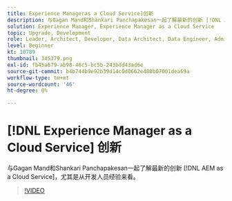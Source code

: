```yaml
---
title: Experience Manageras a Cloud Service]创新
description: 与Gagan Mand和Shankari Panchapakesan一起了解最新的创新 [!DNL AEM as a Cloud Service]，尤其是从开发人员经验来看。
solution: Experience Manager, Experience Manager as a Cloud Service
topic: Upgrade, Development
role: Leader, Architect, Developer, Data Architect, Data Engineer, Admin, User
level: Beginner
kt: 10789
thumbnail: 345379.png
exl-id: fb45a679-ab98-46c5-bc5b-243bdd43ad6e
source-git-commit: b4b744b9e92b39d14c0d0662e480b07001dea69a
workflow-type: tm+mt
source-wordcount: '46'
ht-degree: 0%

---
```



# [!DNL Experience Manager as a Cloud Service] 创新

与Gagan Mand和Shankari Panchapakesan一起了解最新的创新 [!DNL AEM as a Cloud Service]，尤其是从开发人员经验来看。

>[!VIDEO](https://video.tv.adobe.com/v/345379/?quality=12&learn=on)
